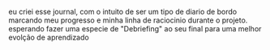eu criei esse journal, com o intuito de ser um tipo de diario de bordo marcando meu progresso e minha linha de raciocinio durante o projeto.
esperando fazer uma especie de "Debriefing" ao seu final para uma melhor evolção de aprendizado
